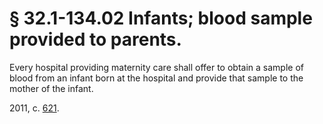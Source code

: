 # § 32.1-134.02 Infants; blood sample provided to parents.

<p>Every hospital providing maternity care shall offer to obtain a sample of blood from an infant born at the hospital and provide that sample to the mother of the infant.</p><p>2011, c. <a href='http://lis.virginia.gov/cgi-bin/legp604.exe?111+ful+CHAP0621'>621</a>.</p>